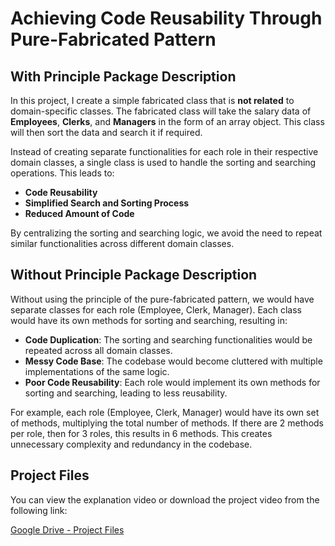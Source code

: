 # Achieving Code Reusability Through Pure-Fabricated Pattern

## With Principle Package Description

In this project, I create a simple fabricated class that is **not related** to domain-specific classes. The fabricated class will take the salary data of **Employees**, **Clerks**, and **Managers** in the form of an array object. This class will then sort the data and search it if required. 

Instead of creating separate functionalities for each role in their respective domain classes, a single class is used to handle the sorting and searching operations. This leads to:
- **Code Reusability**
- **Simplified Search and Sorting Process**
- **Reduced Amount of Code**

By centralizing the sorting and searching logic, we avoid the need to repeat similar functionalities across different domain classes.

## Without Principle Package Description

Without using the principle of the pure-fabricated pattern, we would have separate classes for each role (Employee, Clerk, Manager). Each class would have its own methods for sorting and searching, resulting in:

- **Code Duplication**: The sorting and searching functionalities would be repeated across all domain classes.
- **Messy Code Base**: The codebase would become cluttered with multiple implementations of the same logic.
- **Poor Code Reusability**: Each role would implement its own methods for sorting and searching, leading to less reusability.

For example, each role (Employee, Clerk, Manager) would have its own set of methods, multiplying the total number of methods. If there are 2 methods per role, then for 3 roles, this results in 6 methods. This creates unnecessary complexity and redundancy in the codebase.

## Project Files

You can view the explanation video or download the project video from the following link:

[Google Drive - Project Files](https://drive.google.com/file/d/1Xpby47DrNGpXHEP8ymVhEBopbOYD6ioV/view?usp=drive_link)
